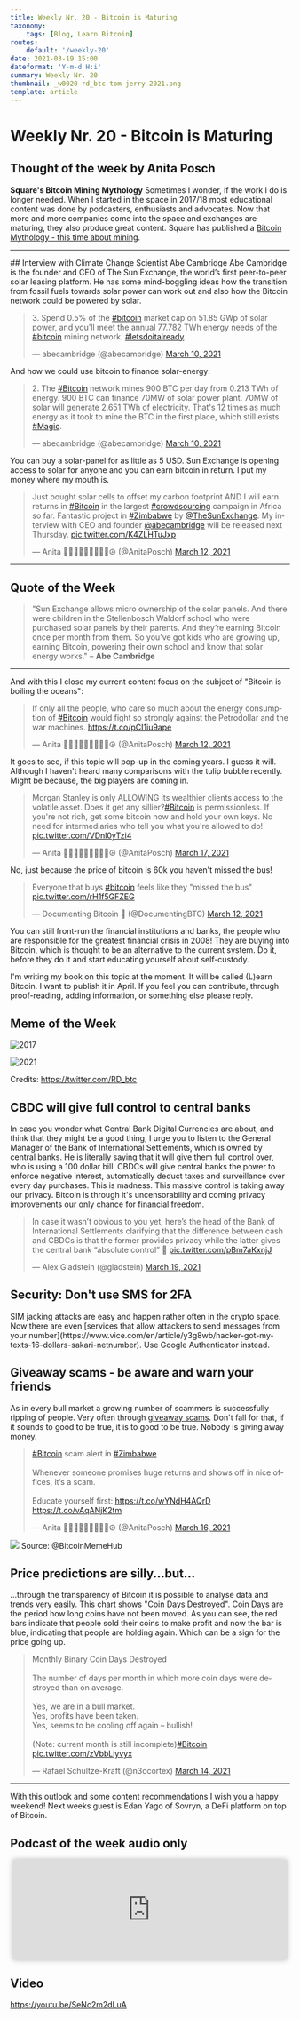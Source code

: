 ```yaml
---
title: Weekly Nr. 20 - Bitcoin is Maturing
taxonomy:
    tags: [Blog, Learn Bitcoin]
routes:
    default: '/weekly-20'
date: 2021-03-19 15:00
dateformat: 'Y-m-d H:i'
summary: Weekly Nr. 20
thumbnail: _w0020-rd_btc-tom-jerry-2021.png
template: article
---
```


# Weekly Nr. 20 - Bitcoin is Maturing

## Thought of the week by Anita Posch

<strong>Square's Bitcoin Mining Mythology</strong>
Sometimes I wonder, if the work I do is longer needed. When I started in the space in 2017/18 most educational content was done by podcasters, enthusiasts and advocates. Now that more and more companies come into the space and exchanges are maturing, they also produce great content. Square has published a [Bitcoin Mythology - this time about mining](https://bitcoinmythology.org/).

<hr />
## Interview with Climate Change Scientist Abe Cambridge
Abe Cambridge is the founder and CEO of The Sun Exchange, the world’s first peer-to-peer solar leasing platform. He has some mind-boggling ideas how the transition from fossil fuels towards solar power can work out and also how the Bitcoin network could be powered by solar.
<blockquote class="twitter-tweet"><p lang="en" dir="ltr">3. Spend 0.5% of the <a href="https://twitter.com/hashtag/bitcoin?src=hash&amp;ref_src=twsrc%5Etfw">#bitcoin</a> market cap on 51.85 GWp of solar power, and you&#39;ll meet the annual 77.782 TWh energy needs of the <a href="https://twitter.com/hashtag/bitcoin?src=hash&amp;ref_src=twsrc%5Etfw">#bitcoin</a> mining network. <a href="https://twitter.com/hashtag/letsdoitalready?src=hash&amp;ref_src=twsrc%5Etfw">#letsdoitalready</a></p>&mdash; abecambridge (@abecambridge) <a href="https://twitter.com/abecambridge/status/1369662577626734593?ref_src=twsrc%5Etfw">March 10, 2021</a></blockquote> <script async src="https://platform.twitter.com/widgets.js" charset="utf-8"></script>

And how we could use bitcoin to finance solar-energy:
<blockquote class="twitter-tweet"><p lang="en" dir="ltr">2. The <a href="https://twitter.com/hashtag/Bitcoin?src=hash&amp;ref_src=twsrc%5Etfw">#Bitcoin</a> network mines 900 BTC per day from 0.213 TWh of energy. 900 BTC can finance 70MW of solar power plant. 70MW of solar will generate 2.651 TWh of electricity. That&#39;s 12 times as much energy as it took to mine the BTC in the first place, which still exists. <a href="https://twitter.com/hashtag/Magic?src=hash&amp;ref_src=twsrc%5Etfw">#Magic</a>.</p>&mdash; abecambridge (@abecambridge) <a href="https://twitter.com/abecambridge/status/1369661255498297344?ref_src=twsrc%5Etfw">March 10, 2021</a></blockquote> <script async src="https://platform.twitter.com/widgets.js" charset="utf-8"></script>

You can buy a solar-panel for as little as 5 USD. Sun Exchange is opening access to solar for anyone and you can earn bitcoin in return. I put my money where my mouth is.
<blockquote class="twitter-tweet"><p lang="en" dir="ltr">Just bought solar cells to offset my carbon footprint AND I will earn returns in <a href="https://twitter.com/hashtag/Bitcoin?src=hash&amp;ref_src=twsrc%5Etfw">#Bitcoin</a> in the largest <a href="https://twitter.com/hashtag/crowdsourcing?src=hash&amp;ref_src=twsrc%5Etfw">#crowdsourcing</a> campaign in Africa so far. Fantastic project in <a href="https://twitter.com/hashtag/Zimbabwe?src=hash&amp;ref_src=twsrc%5Etfw">#Zimbabwe</a> by <a href="https://twitter.com/TheSunExchange?ref_src=twsrc%5Etfw">@TheSunExchange</a>. My interview with CEO and founder <a href="https://twitter.com/abecambridge?ref_src=twsrc%5Etfw">@abecambridge</a> will be released next Thursday. <a href="https://t.co/K4ZLHTuJxp">pic.twitter.com/K4ZLHTuJxp</a></p>&mdash; Anita ✊🏼🔑🏳️‍🌈🏊🏻🚴‍♂️☮️ (@AnitaPosch) <a href="https://twitter.com/AnitaPosch/status/1370343885050896396?ref_src=twsrc%5Etfw">March 12, 2021</a></blockquote> <script async src="https://platform.twitter.com/widgets.js" charset="utf-8"></script>

<hr />

## Quote of the Week
>"Sun Exchange allows micro ownership of the solar panels. And there were children in the Stellenbosch Waldorf school who were purchased solar panels by their parents. And they’re earning Bitcoin once per month from them. So you’ve got kids who are growing up, earning Bitcoin, powering their own school and know that solar energy works." – **Abe Cambridge**

<hr />

And with this I close my current content focus on the subject of "Bitcoin is boiling the oceans":
<blockquote class="twitter-tweet"><p lang="en" dir="ltr">If only all the people, who care so much about the energy consumption of <a href="https://twitter.com/hashtag/Bitcoin?src=hash&amp;ref_src=twsrc%5Etfw">#Bitcoin</a> would fight so strongly against the Petrodollar and the war machines. <a href="https://t.co/pCI1iu9ape">https://t.co/pCI1iu9ape</a></p>&mdash; Anita ✊🏼🔑🏳️‍🌈🏊🏻🚴‍♂️☮️ (@AnitaPosch) <a href="https://twitter.com/AnitaPosch/status/1370394143307014154?ref_src=twsrc%5Etfw">March 12, 2021</a></blockquote> <script async src="https://platform.twitter.com/widgets.js" charset="utf-8"></script>

It goes to see, if this topic will pop-up in the coming years. I guess it will. Although I haven't heard many comparisons with the tulip bubble recently. Might be because, the big players are coming in.

<blockquote class="twitter-tweet"><p lang="en" dir="ltr">Morgan Stanley is only ALLOWING its wealthier clients access to the volatile asset. Does it get any sillier?<a href="https://twitter.com/hashtag/Bitcoin?src=hash&amp;ref_src=twsrc%5Etfw">#Bitcoin</a> is permissionless. If you&#39;re not rich, get some bitcoin now and hold your own keys. No need for intermediaries who tell you what you&#39;re allowed to do! <a href="https://t.co/VDnl0yTzi4">pic.twitter.com/VDnl0yTzi4</a></p>&mdash; Anita ✊🏼🔑🏳️‍🌈🏊🏻🚴‍♂️☮️ (@AnitaPosch) <a href="https://twitter.com/AnitaPosch/status/1372284758936403968?ref_src=twsrc%5Etfw">March 17, 2021</a></blockquote> <script async src="https://platform.twitter.com/widgets.js" charset="utf-8"></script>

No, just because the price of bitcoin is 60k you haven't missed the bus!
<blockquote class="twitter-tweet"><p lang="en" dir="ltr">Everyone that buys <a href="https://twitter.com/hashtag/bitcoin?src=hash&amp;ref_src=twsrc%5Etfw">#bitcoin</a> feels like they &quot;missed the bus&quot; <a href="https://t.co/rH1f5GFZEG">pic.twitter.com/rH1f5GFZEG</a></p>&mdash; Documenting Bitcoin 📄 (@DocumentingBTC) <a href="https://twitter.com/DocumentingBTC/status/1370367759381639181?ref_src=twsrc%5Etfw">March 12, 2021</a></blockquote> <script async src="https://platform.twitter.com/widgets.js" charset="utf-8"></script>

You can still front-run the financial institutions and banks, the people who are responsible for the greatest financial crisis in 2008! They are buying into Bitcoin, which is thought to be an alternative to the current system. Do it, before they do it and start educating yourself about self-custody. 

I'm writing my book on this topic at the moment. It will be called (L)earn Bitcoin. I want to publish it in April. If you feel you can contribute, through proof-reading, adding information, or something else please reply.

## Meme of the Week

![2017](_w0020-rd_btc-tom-jerry.png)

![2021](_w0020-rd_btc-tom-jerry-2021.png)

Credits: https://twitter.com/RD_btc

<h2>CBDC will give full control to central banks</h2>
In case you wonder what Central Bank Digital Currencies are about, and think that they might be a good thing, I urge you to listen to the General Manager of the Bank of International Settlements, which is owned by central banks. He is literally saying that it will give them full control over, who is using a 100 dollar bill. 
CBDCs will give central banks the power to enforce negative interest, automatically deduct taxes and surveillance over every day purchases. This is madness. This massive control is taking away our privacy. Bitcoin is through it's uncensorability and coming privacy improvements our only chance for financial freedom.

<blockquote class="twitter-tweet"><p lang="en" dir="ltr">In case it wasn’t obvious to you yet, here’s the head of the Bank of International Settlements clarifying that the difference between cash and CBDCs is that the former provides privacy while the latter gives the central bank “absolute control” 🥶 <a href="https://t.co/pBm7aKxnjJ">pic.twitter.com/pBm7aKxnjJ</a></p>&mdash; Alex Gladstein (@gladstein) <a href="https://twitter.com/gladstein/status/1372795740620083201?ref_src=twsrc%5Etfw">March 19, 2021</a></blockquote> <script async src="https://platform.twitter.com/widgets.js" charset="utf-8"></script>

<h2>Security: Don't use SMS for 2FA</h2>
SIM jacking attacks are easy and happen rather often in the crypto space. Now there are even [services that allow attackers to send messages from your number](https://www.vice.com/en/article/y3g8wb/hacker-got-my-texts-16-dollars-sakari-netnumber). Use Google Authenticator instead.


## Giveaway scams - be aware and warn your friends
As in every bull market a growing number of scammers is successfully ripping of people. Very often through [giveaway scams](https://www.bbc.com/news/amp/technology-56402378). Don't fall for that, if it sounds to good to be true, it is to good to be true. Nobody is giving away money. 

<blockquote class="twitter-tweet"><p lang="en" dir="ltr"><a href="https://twitter.com/hashtag/Bitcoin?src=hash&amp;ref_src=twsrc%5Etfw">#Bitcoin</a> scam alert in <a href="https://twitter.com/hashtag/Zimbabwe?src=hash&amp;ref_src=twsrc%5Etfw">#Zimbabwe</a> <br><br>Whenever someone promises huge returns and shows off in nice offices, it‘s a scam. <br><br>Educate yourself first: <a href="https://t.co/wYNdH4AQrD">https://t.co/wYNdH4AQrD</a> <a href="https://t.co/vAqANjK2tm">https://t.co/vAqANjK2tm</a></p>&mdash; Anita ✊🏼🔑🏳️‍🌈🏊🏻🚴‍♂️☮️ (@AnitaPosch) <a href="https://twitter.com/AnitaPosch/status/1371725515548196867?ref_src=twsrc%5Etfw">March 16, 2021</a></blockquote> <script async src="https://platform.twitter.com/widgets.js" charset="utf-8"></script>

![](_w0020-whale-alert-give-away-victims-2021.png)
Source: @BitcoinMemeHub

## Price predictions are silly...but...
...through the transparency of Bitcoin it is possible to analyse data and trends very easily. This chart shows "Coin Days Destroyed". Coin Days are the period how long coins have not been moved. As you can see, the red bars indicate that people sold their coins to make profit and now the bar is blue, indicating that people are holding again. Which can be a sign for the price going up.

<blockquote class="twitter-tweet"><p lang="en" dir="ltr">Monthly Binary Coin Days Destroyed<br><br>The number of days per month in which more coin days were destroyed than on average.<br><br>Yes, we are in a bull market.<br>Yes, profits have been taken.<br>Yes, seems to be cooling off again – bullish!<br><br>(Note: current month is still incomplete)<a href="https://twitter.com/hashtag/Bitcoin?src=hash&amp;ref_src=twsrc%5Etfw">#Bitcoin</a> <a href="https://t.co/zVbbLiyvyx">pic.twitter.com/zVbbLiyvyx</a></p>&mdash; Rafael Schultze-Kraft (@n3ocortex) <a href="https://twitter.com/n3ocortex/status/1371137332171116552?ref_src=twsrc%5Etfw">March 14, 2021</a></blockquote> <script async src="https://platform.twitter.com/widgets.js" charset="utf-8"></script>

<hr />

With this outlook and some content recommendations I wish you a happy weekend!
Next weeks guest is Edan Yago of Sovryn, a DeFi platform on top of Bitcoin.

## Podcast of the week audio only

<iframe src="https://www.vodio.fr/frameplay.php?idref=25671&urlref=1" style="border: 0px none; box-shadow: rgba(0, 0, 0, 0.28) 0px 0px 10px; width: calc(100% - 10px); height: 180px; margin-left: 5px; padding: 0;" scrolling="no"></iframe>

## Video
https://youtu.be/SeNc2m2dLuA

